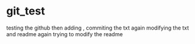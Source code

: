 # git_test

testing the github 
then adding , commiting the txt
again modifying the txt and readme
again trying to modify the readme
